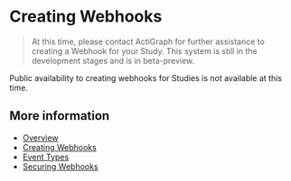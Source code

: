 # Creating Webhooks

> At this time, please contact ActiGraph for further assistance to creating a Webhook for your Study. This system is still in the development stages and is in beta-preview.

Public availability to creating webhooks for Studies is not available at this time.

## More information

- [Overview](https://github.com/actigraph/WebhookDocumentation)
- [Creating Webhooks](creating_webhooks.md)
- [Event Types](event_types.md)
- [Securing Webhooks](securing_webhooks.md)
